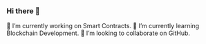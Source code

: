 ### Hi there 👋

<!--
**KulvindraDev/kulvindradev** is a ✨ _special_ ✨ repository because its `README.md` (this file) appears on your GitHub profile.

Here are some ideas to get you started:
 
- 
- 🤔 I’m looking for help with ...
- 💬 Ask me about ...
- 📫 How to reach me: ...
- 😄 Pronouns: ...
- ⚡ Fun fact: ...
-->

🔭 I’m currently working on Smart Contracts.
🌱 I’m currently learning Blockchain Development.
👯 I’m looking to collaborate on GitHub.
